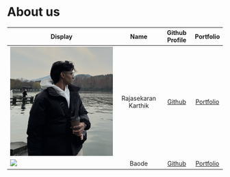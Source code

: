 # About us

Display |        Name         | Github Profile | Portfolio 
--------|:-------------------:|:--------------:|:---------:
![Karthik Photo](Karthik_Photo.png) | Rajasekaran Karthik | [Github](https://github.com/Kart04) | [Portfolio](docs/team/johndoe.md)
![](https://images.squarespace-cdn.com/content/v1/607f89e638219e13eee71b1e/1684821560422-SD5V37BAG28BURTLIXUQ/michael-sum-LEpfefQf4rU-unsplash.jpg) | Baode  |   [Github](https://github.com/ZhongBaode)   | [Portfolio](docs/team/Baode.md)

